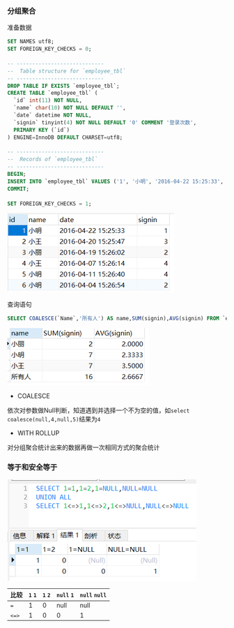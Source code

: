 ### 分组聚合

准备数据

```sql
SET NAMES utf8;
SET FOREIGN_KEY_CHECKS = 0;

-- ----------------------------
--  Table structure for `employee_tbl`
-- ----------------------------
DROP TABLE IF EXISTS `employee_tbl`;
CREATE TABLE `employee_tbl` (
  `id` int(11) NOT NULL,
  `name` char(10) NOT NULL DEFAULT '',
  `date` datetime NOT NULL,
  `signin` tinyint(4) NOT NULL DEFAULT '0' COMMENT '登录次数',
  PRIMARY KEY (`id`)
) ENGINE=InnoDB DEFAULT CHARSET=utf8;

-- ----------------------------
--  Records of `employee_tbl`
-- ----------------------------
BEGIN;
INSERT INTO `employee_tbl` VALUES ('1', '小明', '2016-04-22 15:25:33', '1'), ('2', '小王', '2016-04-20 15:25:47', '3'), ('3', '小丽', '2016-04-19 15:26:02', '2'), ('4', '小王', '2016-04-07 15:26:14', '4'), ('5', '小明', '2016-04-11 15:26:40', '4'), ('6', '小明', '2016-04-04 15:26:54', '2');
COMMIT;

SET FOREIGN_KEY_CHECKS = 1;
```

![image-20220228110309549](sql备忘.assets/image-20220228110309549.png)

查询语句

````sql
SELECT COALESCE(`Name`,'所有人') AS name,SUM(signin),AVG(signin) FROM `employee_tbl` GROUP BY `Name` WITH ROLLUP
````

![image-20220228110837142](sql备忘.assets/image-20220228110837142.png)

- COALESCE

依次对参数做Null判断，知道遇到并选择一个不为空的值，如`select coalesce(null,4,null,5)`结果为`4`

- WITH ROLLUP

对分组聚合统计出来的数据再做一次相同方式的聚合统计

### 等于和安全等于

![image-20220228141643559](sql备忘.assets/image-20220228141643559.png)

| 比较  | `1` `1` | `1` `2` | `null` `1` | `null` `null` |
| ----- | ------- | ------- | ---------- | ------------- |
| `=`   | 1       | 0       | null       | null          |
| `<=>` | 1       | 0       | 0          | 1             |


